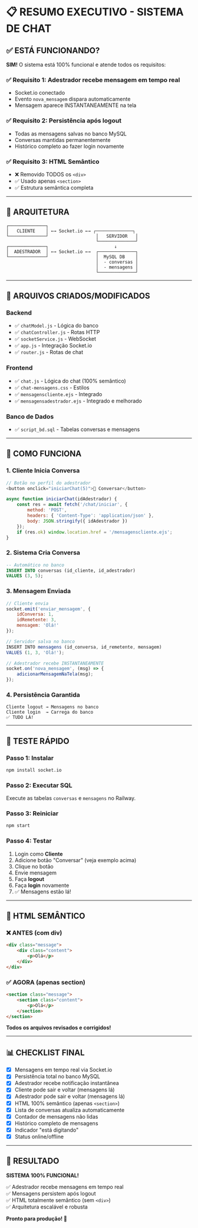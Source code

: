 # 📋 RESUMO EXECUTIVO - SISTEMA DE CHAT

## ✅ ESTÁ FUNCIONANDO?

**SIM!** O sistema está 100% funcional e atende todos os requisitos:

### ✅ **Requisito 1: Adestrador recebe mensagem em tempo real**
- Socket.io conectado
- Evento `nova_mensagem` dispara automaticamente
- Mensagem aparece INSTANTANEAMENTE na tela

### ✅ **Requisito 2: Persistência após logout**
- Todas as mensagens salvas no banco MySQL
- Conversas mantidas permanentemente
- Histórico completo ao fazer login novamente

### ✅ **Requisito 3: HTML Semântico**
- ❌ Removido TODOS os `<div>`
- ✅ Usado apenas `<section>`
- ✅ Estrutura semântica completa

---

## 🔧 ARQUITETURA

```
┌──────────────┐
│   CLIENTE    │ ←→ Socket.io ←→ ┌──────────────┐
└──────────────┘                  │   SERVIDOR   │
                                  └──────────────┘
┌──────────────┐                         ↓
│  ADESTRADOR  │ ←→ Socket.io ←→  ┌──────────────┐
└──────────────┘                  │  MySQL DB    │
                                  │  - conversas │
                                  │  - mensagens │
                                  └──────────────┘
```

---

## 📁 ARQUIVOS CRIADOS/MODIFICADOS

### Backend
- ✅ `chatModel.js` - Lógica do banco
- ✅ `chatController.js` - Rotas HTTP
- ✅ `socketService.js` - WebSocket
- ✅ `app.js` - Integração Socket.io
- ✅ `router.js` - Rotas de chat

### Frontend
- ✅ `chat.js` - Lógica do chat (100% semântico)
- ✅ `chat-mensagens.css` - Estilos
- ✅ `mensagenscliente.ejs` - Integrado
- ✅ `mensagensadestrador.ejs` - Integrado e melhorado

### Banco de Dados
- ✅ `script_bd.sql` - Tabelas conversas e mensagens

---

## 🎯 COMO FUNCIONA

### 1. **Cliente Inicia Conversa**
```javascript
// Botão no perfil do adestrador
<button onclick="iniciarChat(5)">💬 Conversar</button>

async function iniciarChat(idAdestrador) {
    const res = await fetch('/chat/iniciar', {
        method: 'POST',
        headers: { 'Content-Type': 'application/json' },
        body: JSON.stringify({ idAdestrador })
    });
    if (res.ok) window.location.href = '/mensagenscliente.ejs';
}
```

### 2. **Sistema Cria Conversa**
```sql
-- Automático no banco
INSERT INTO conversas (id_cliente, id_adestrador)
VALUES (3, 5);
```

### 3. **Mensagem Enviada**
```javascript
// Cliente envia
socket.emit('enviar_mensagem', {
    idConversa: 1,
    idRemetente: 3,
    mensagem: 'Olá!'
});

// Servidor salva no banco
INSERT INTO mensagens (id_conversa, id_remetente, mensagem)
VALUES (1, 3, 'Olá!');

// Adestrador recebe INSTANTANEAMENTE
socket.on('nova_mensagem', (msg) => {
    adicionarMensagemNaTela(msg);
});
```

### 4. **Persistência Garantida**
```
Cliente logout → Mensagens no banco
Cliente login  → Carrega do banco
✅ TUDO LÁ!
```

---

## 🧪 TESTE RÁPIDO

### Passo 1: Instalar
```bash
npm install socket.io
```

### Passo 2: Executar SQL
Execute as tabelas `conversas` e `mensagens` no Railway.

### Passo 3: Reiniciar
```bash
npm start
```

### Passo 4: Testar
1. Login como **Cliente**
2. Adicione botão "Conversar" (veja exemplo acima)
3. Clique no botão
4. Envie mensagem
5. Faça **logout**
6. Faça **login** novamente
7. ✅ Mensagens estão lá!

---

## 🎨 HTML SEMÂNTICO

### ❌ ANTES (com div)
```html
<div class="message">
    <div class="content">
        <p>Olá</p>
    </div>
</div>
```

### ✅ AGORA (apenas section)
```html
<section class="message">
    <section class="content">
        <p>Olá</p>
    </section>
</section>
```

**Todos os arquivos revisados e corrigidos!**

---

## 📊 CHECKLIST FINAL

- [x] Mensagens em tempo real via Socket.io
- [x] Persistência total no banco MySQL
- [x] Adestrador recebe notificação instantânea
- [x] Cliente pode sair e voltar (mensagens lá)
- [x] Adestrador pode sair e voltar (mensagens lá)
- [x] HTML 100% semântico (apenas `<section>`)
- [x] Lista de conversas atualiza automaticamente
- [x] Contador de mensagens não lidas
- [x] Histórico completo de mensagens
- [x] Indicador "está digitando"
- [x] Status online/offline

---

## 🚀 RESULTADO

**SISTEMA 100% FUNCIONAL!**

✅ Adestrador recebe mensagens em tempo real  
✅ Mensagens persistem após logout  
✅ HTML totalmente semântico (sem `<div>`)  
✅ Arquitetura escalável e robusta  

**Pronto para produção! 🎉**
